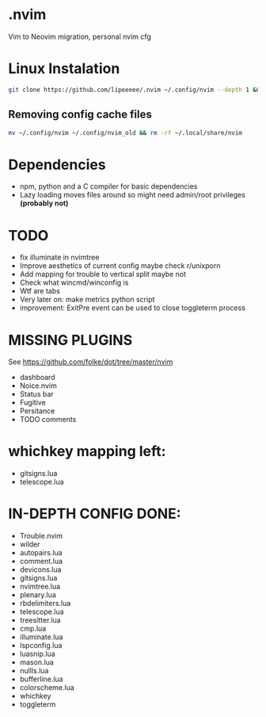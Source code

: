 # .nvim
Vim to Neovim migration,
personal nvim cfg

# Linux Instalation
```bash
git clone https://github.com/lipeeeee/.nvim ~/.config/nvim --depth 1 && nvim
```

## Removing config cache files
```bash
mv ~/.config/nvim ~/.config/nvim_old && rm -rf ~/.local/share/nvim
```

# Dependencies
- npm, python and a C compiler for basic dependencies
- Lazy loading moves files around so might need admin/root privileges **(probably not)**

# TODO 
- fix illuminate in nvimtree
- Improve aesthetics of current config maybe check r/unixporn
- Add mapping for trouble to vertical split maybe not
- Check what wincmd/winconfig is
- Wtf are tabs
- Very later on: make metrics python script
- improvement: ExitPre event can be used to close toggleterm process 

# MISSING PLUGINS
See https://github.com/folke/dot/tree/master/nvim

- dashboard
- Noice.nvim
- Status bar
- Fugitive
- Persitance
- TODO comments

# whichkey mapping left:
- gitsigns.lua
- telescope.lua

# IN-DEPTH CONFIG DONE:
- Trouble.nvim
- wilder
- autopairs.lua
- comment.lua
- devicons.lua
- gitsigns.lua
- nvimtree.lua
- plenary.lua
- rbdelimiters.lua
- telescope.lua
- treesitter.lua
- cmp.lua
- illuminate.lua
- lspconfig.lua
- luasnip.lua
- mason.lua
- nullls.lua
- bufferline.lua
- colorscheme.lua
- whichkey
- toggleterm

